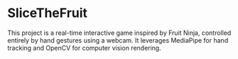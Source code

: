 # SliceTheFruit
This project is a real-time interactive game inspired by Fruit Ninja, controlled entirely by hand gestures using a webcam. It leverages MediaPipe for hand tracking and OpenCV for computer vision rendering.
